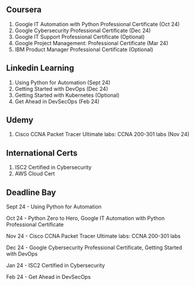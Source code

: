 ## Coursera
1. Google IT Automation with Python Professional Certificate (Oct 24)
2. Google Cybersecurity Professional Certificate (Dec 24)
3. Google IT Support Professional Certificate (Optional)
4. Google Project Management: Professional Certificate (Mar 24)
5. IBM Product Manager Professional Certificate (Optional)

## Linkedin Learning
1. Using Python for Automation (Sept 24)
2. Getting Started with DevOps (Dec 24)
3. Getting Started with Kubernetes (Optional)
4. Get Ahead in DevSecOps (Feb 24)

## Udemy
1. Cisco CCNA Packet Tracer Ultimate labs: CCNA 200-301 labs (Nov 24)

## International Certs
1. ISC2 Certified in Cybersecurity 
2. AWS Cloud Cert

## Deadline Bay
Sept 24 - Using Python for Automation

Oct 24 - Python Zero to Hero, Google IT Automation with Python Professional Certificate

Nov 24 - Cisco CCNA Packet Tracer Ultimate labs: CCNA 200-301 labs

Dec 24 - Google Cybersecurity Professional Certificate, Getting Started with DevOps

Jan 24 - ISC2 Certified in Cybersecurity 

Feb 24 - Get Ahead in DevSecOps